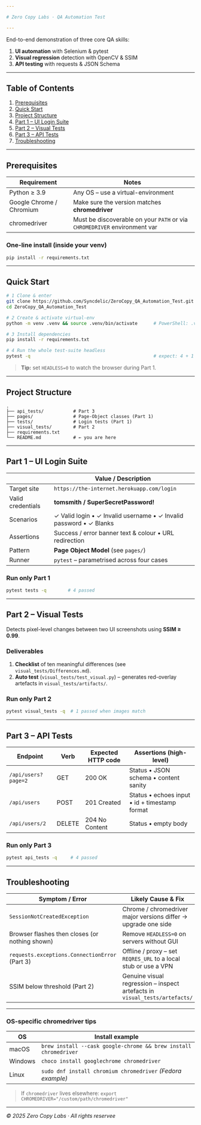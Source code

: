 ```yaml
---

# Zero Copy Labs · QA Automation Test

---
```


End-to-end demonstration of three core QA skills:

1. **UI automation** with Selenium & pytest  
2. **Visual regression** detection with OpenCV & SSIM  
3. **API testing** with requests & JSON Schema  

---

## Table of Contents
1. [Prerequisites](#prerequisites)  
2. [Quick Start](#quick-start)  
3. [Project Structure](#project-structure)  
4. [Part 1 – UI Login Suite](#part-1--ui-login-suite)  
5. [Part 2 – Visual Tests](#part-2--visual-tests)  
6. [Part 3 – API Tests](#part-3--api-tests)  
7. [Troubleshooting](#troubleshooting)  

---

## Prerequisites
| Requirement             | Notes                                                                  |
|-------------------------|------------------------------------------------------------------------|
| Python ≥ 3.9            | Any OS – use a virtual-environment                                     |
| Google Chrome / Chromium| Make sure the version matches **chromedriver**                         |
| chromedriver            | Must be discoverable on your `PATH` or via `CHROMEDRIVER` environment var |

### One-line install (inside your venv)
```bash
pip install -r requirements.txt
````

---

## Quick Start

```bash
# 1 Clone & enter
git clone https://github.com/Syncdelic/ZeroCopy_QA_Automation_Test.git
cd ZeroCopy_QA_Automation_Test

# 2 Create & activate virtual-env
python -m venv .venv && source .venv/bin/activate      # PowerShell: .venv\Scripts\Activate.ps1

# 3 Install dependencies
pip install -r requirements.txt

# 4 Run the whole test-suite headless
pytest -q                                              # expect: 4 + 1 + 4 = 9 passed
```

> **Tip:** set `HEADLESS=0` to watch the browser during Part 1.

---

## Project Structure

```
.
├── api_tests/           # Part 3
├── pages/               # Page-Object classes (Part 1)
├── tests/               # Login tests (Part 1)
├── visual_tests/        # Part 2
├── requirements.txt
└── README.md            # ← you are here
```

---

## Part 1 – UI Login Suite

|                   | Value / Description                                                |
| ----------------- | ------------------------------------------------------------------ |
| Target site       | `https://the-internet.herokuapp.com/login`                         |
| Valid credentials | **tomsmith / SuperSecretPassword!**                                |
| Scenarios         | ✓ Valid login • ✓ Invalid username • ✓ Invalid password • ✓ Blanks |
| Assertions        | Success / error banner text & colour • URL redirection             |
| Pattern           | **Page Object Model** (see `pages/`)                               |
| Runner            | `pytest` – parametrised across four cases                          |

### Run only Part 1

```bash
pytest tests -q        # 4 passed
```

---

## Part 2 – Visual Tests

Detects pixel-level changes between two UI screenshots using **SSIM ≥ 0.99**.

### Deliverables

1. **Checklist** of ten meaningful differences (see `visual_tests/Differences.md`).
2. **Auto test** (`visual_tests/test_visual.py`) – generates red-overlay artefacts in `visual_tests/artifacts/`.

### Run only Part 2

```bash
pytest visual_tests -q  # 1 passed when images match
```

---

## Part 3 – API Tests

| Endpoint            | Verb   | Expected HTTP code | Assertions (high-level)                       |
| ------------------- | ------ | ------------------ | --------------------------------------------- |
| `/api/users?page=2` | GET    | 200 OK             | Status • JSON schema • content sanity         |
| `/api/users`        | POST   | 201 Created        | Status • echoes input • id + timestamp format |
| `/api/users/2`      | DELETE | 204 No Content     | Status • empty body                           |

### Run only Part 3

```bash
pytest api_tests -q     # 4 passed
```

---

## Troubleshooting

| Symptom / Error                                | Likely Cause & Fix                                                         |
| ---------------------------------------------- | -------------------------------------------------------------------------- |
| `SessionNotCreatedException`                   | Chrome / chromedriver major versions differ → upgrade one side             |
| Browser flashes then closes (or nothing shown) | Remove `HEADLESS=0` on servers without GUI                                 |
| `requests.exceptions.ConnectionError` (Part 3) | Offline / proxy – set `REQRES_URL` to a local stub or use a VPN            |
| SSIM below threshold (Part 2)                  | Genuine visual regression – inspect artefacts in `visual_tests/artefacts/` |

---

### OS-specific chromedriver tips

| OS      | Install example                                                  |
| ------- | ---------------------------------------------------------------- |
| macOS   | `brew install --cask google-chrome && brew install chromedriver` |
| Windows | `choco install googlechrome chromedriver`                        |
| Linux   | `sudo dnf install chromium chromedriver`  *(Fedora example)*     |

> If `chromedriver` lives elsewhere:
> `export CHROMEDRIVER="/custom/path/chromedriver"`

---

*© 2025 Zero Copy Labs · All rights reservee*
